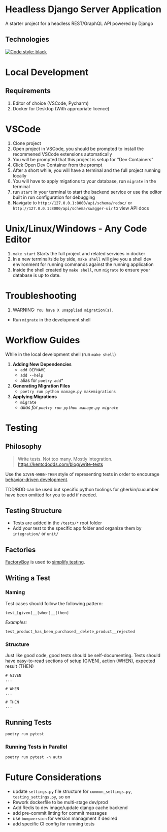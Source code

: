 # Headless Django Server Application

A starter project for a headless REST/GraphQL API powered by Django

## Technologies

[![Code style: black](https://img.shields.io/badge/code%20style-black-000000.svg)](https://github.com/psf/black)


# Local Development

## Requirements
1. Editor of choice (VSCode, Pycharm)
2. Docker for Desktop (With appropriate licence)


# VSCode

1. Clone project
2. Open project in VSCode, you should be prompted to install the recommened VSCode extensions automatically
3. You will be prompted that this project is setup for "Dev Containers"
4. Click Open Dev Container from the prompt
5. After a short while, you will have a terminal and the full project running locally
6. You will have to apply migations to your database, run `migrate` in the terminal
7. run `start` in your terminal to start the backend service or use the editor built in run configuration for debugging
8. Navigate to `http://127.0.0.1:8000/api/schema/redoc/` or `http://127.0.0.1:8000/api/schema/swagger-ui/` to view API docs


# Unix/Linux/Windows - Any Code Editor

1. `make start` Starts the full project and related services in docker
2. In a new terminal/side by side, `make shell` will give you a shell dev environment for running commands against the running application
3. Inside the shell created by `make shell`, run `migrate` to ensure your database is up to date.


# Troubleshooting
1. WARNING: `You have X unapplied migration(s).`
*  Run `migrate` in the development shell

# Workflow Guides

While in the local development shell (run `make shell`)

1. **Adding New Dependencies**
   * `add DEPNAME`
   * `add --help`
   *  alias for `poetry add`*
2. **Generating Migration Files**
   * `poetry run python manage.py makemigrations`
3. **Applying Migrations**
   * `migrate` 
    * *alias for `poetry run python manage.py migrate`*


# Testing


## Philosophy
> Write tests. Not too many. Mostly integration.
> https://kentcdodds.com/blog/write-tests

Use the `GIVEN-WHEN-THEN` style of representing tests in order to 
encourage [behavior-driven development][givenwhenthen importance].

TDD/BDD can be used but specific python toolings for gherkin/cucumber have been omitted for you to add if needed.

## Testing Structure
* Tests are added in the `/tests/*` root folder
* Add your test to the specific app folder and organize them by `integration/` or `unit/` 

## Factories

[FactoryBoy][factoryboy] is used to [simplify testing][factory method benefits].


## Writing a Test

### Naming
Test cases should follow the following pattern:
 
`test_[given]__[when]__[then]`

*Examples:*
```
test_product_has_been_purchased__delete_product__rejected
```

### Structure
Just like good code, good tests should be self-documenting.
Tests should have easy-to-read sections of setup (GIVEN), action (WHEN), expected result (THEN)

```
# GIVEN
...

# WHEN
...

# THEN
...
```

## Running Tests
`poetry run pytest`

### Running Tests in Parallel
`poetry run pytest -n auto`


# Future Considerations
* update `settings.py` file structure for `common_settings.py`, `testing_settings.py`, so on
* Rework dockerfile to be multi-stage dev/prod
* Add Redis to dev image/update django cache backend
* add pre-commit linting for commit messages
* use `bumpversion` for version managment if desired
* add specific CI config for running tests

[givenwhenthen importance]: https://solidsoft.wordpress.com/2017/05/16/importance-of-given-when-then-in-unit-tests-and-tdd/
[factoryboy]: http://factoryboy.readthedocs.io/en/latest/orms.html
[factory method benefits]: http://defragdev.com/blog/?p=726